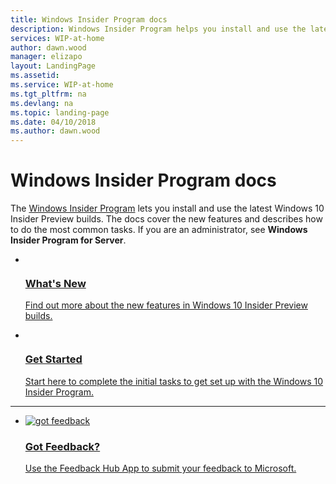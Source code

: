```yaml
---
title: Windows Insider Program docs
description: Windows Insider Program helps you install and use the latest builds. If you are an administrator, see Windows Insider Program for Server. 
services: WIP-at-home
author: dawn.wood
manager: elizapo
layout: LandingPage
ms.assetid: 
ms.service: WIP-at-home
ms.tgt_pltfrm: na
ms.devlang: na
ms.topic: landing-page
ms.date: 04/10/2018
ms.author: dawn.wood
---
```

# Windows Insider Program docs

The [Windows Insider Program](https://insider.windows.com/en-us/) lets you install and use the latest Windows 10 Insider Preview builds. The docs cover the new features and describes how to do the most common tasks. If you are an administrator, see <b>Windows Insider Program for Server</b>.<!--(https://docs.microsoft.com/en-us/windows-insider/at-work/) change when ready--> 

<ul class="cardsF panelContent" >
    <li>
        <a href="Whats-new-wip-at-home.md">
        <div class="cardSize">
            <div class="cardPadding">
                <div class="card">
                    <div class="cardImageOuter">
                        <div class="cardImage">
                            <img src="https://docs.microsoft.com/media/common/i_whats-new.svg" alt="" />
                        </div>
                    </div>
                    <div class="cardText">
                        <h3>What's New</h3>
                <p>Find out more about the new features in Windows 10 Insider Preview builds.</p>
                    </div>
                </div>
            </div>
        </div>
        </a>
    </li>
    <li>
<a href="https://insider.windows.com/en-us/getting-started">
        <div class="cardSize">
            <div class="cardPadding">
                <div class="card">
                    <div class="cardImageOuter">
                        <div class="cardImage">
                            <img src="https://docs.microsoft.com/media/common/i_get-started.svg" alt="" />
                        </div>
                    </div>
                    <div class="cardText">
                        <h3>Get Started</h3>
                <p>Start here to complete the initial tasks to get set up with the Windows 10 Insider Program.</p>
                    </div>
                </div>
            </div>
        </div>
        </a>
    </li>
</ul>

---

<ul class="cardsF panelContent cols cols2">
    <li>
        <a href="https://support.microsoft.com/en-us/help/4021566/windows-10-send-feedback-to-microsoft-with-feedback-hub-app">
        <div class="cardSize">
            <div class="cardPadding">
                <div class="card">
                    <div class="cardImageOuter">
                        <div class="cardImage">
                            <img src="https://docs.microsoft.com/media/common/i_feedback.svg" alt="got feedback" />
                        </div>
                    </div>
                    <div class="cardText">
                        <h3>Got Feedback?</h3>
                <p>Use the Feedback Hub App to submit your feedback to Microsoft.</p>
                    </div>
                </div>
            </div>
        </div>
        </a>
    </li> 
</ul>
